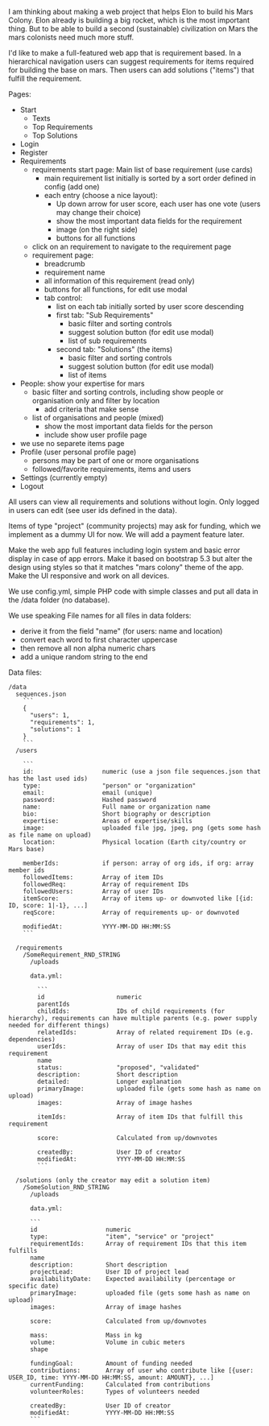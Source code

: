 
I am thinking about making a web project that helps Elon to build his Mars Colony. Elon already is building a big rocket, which is the most important thing. But to be able to build a second (sustainable) civilization on Mars the mars colonists need much more stuff.

I'd like to make a full-featured web app that is requirement based. In a hierarchical navigation users can suggest requirements for items required for building the base on mars. Then users can add solutions ("items") that fulfill the requirement.

Pages:

- Start
  - Texts
  - Top Requirements
  - Top Solutions
- Login
- Register
- Requirements
  - requirements start page: Main list of base requirement (use cards)
    - main requirement list initially is sorted by a sort order defined in config (add one)
    - each entry (choose a nice layout):
      - Up down arrow for user score, each user has one vote (users may change their choice)
      - show the most important data fields for the requirement
      - image (on the right side)
      - buttons for all functions
  - click on an requirement to navigate to the requirement page
  - requirement page:
    - breadcrumb
    - requirement name
    - all information of this requirement (read only)
    - buttons for all functions, for edit use modal
    - tab control:
      - list on each tab initially sorted by user score descending
      - first tab: "Sub Requirements"
        - basic filter and sorting controls
        - suggest solution button (for edit use modal)
        - list of sub requirements
      - second tab: "Solutions" (the items)
        - basic filter and sorting controls
        - suggest solution button (for edit use modal)
        - list of items
- People: show your expertise for mars
  - basic filter and sorting controls, including show people or organisation only and filter by location
    - add criteria that make sense
  - list of organisations and people (mixed)
    - show the most important data fields for the person
    - include show user profile page
- we use no separete items page
- Profile (user personal profile page)
  - persons may be part of one or more organisations
  - followed/favorite requirements, items and users
- Settings (currently empty)
- Logout

All users can view all requirements and solutions without login. Only logged in users can edit (see user ids defined in the data).

Items of type "project" (community projects) may ask for funding, which we implement as a dummy UI for now. We will add a payment feature later.

Make the web app full features including login system and basic error display in case of app errors. Make it based on bootstrap 5.3 but alter the design using styles so that it matches "mars colony" theme of the app. Make the UI responsive and work on all devices.

We use config.yml, simple PHP code with simple classes and put all data in the /data folder (no database).

We use speaking File names for all files in data folders:

- derive it from the field "name" (for users: name and location)
- convert each word to first character uppercase
- then remove all non alpha numeric chars
- add a unique random string to the end

Data files:

```
/data
  sequences.json
    ```
    {
      "users": 1,
      "requirements": 1,
      "solutions": 1
    }
    ```
  /users

    ```
    id:                   numeric (use a json file sequences.json that has the last used ids)
    type:                 "person" or "organization"
    email:                email (unique)
    password:             Hashed password
    name:                 Full name or organization name
    bio:                  Short biography or description
    expertise:            Areas of expertise/skills
    image:                uploaded file jpg, jpeg, png (gets some hash as file name on upload)
    location:             Physical location (Earth city/country or Mars base)

    memberIds:            if person: array of org ids, if org: array member ids
    followedItems:        Array of item IDs
    followedReq:          Array of requirement IDs
    followedUsers:        Array of user IDs
    itemScore:            Array of items up- or downvoted like [{id: ID, score: 1|-1}, ...]
    reqScore:             Array of requirements up- or downvoted

    modifiedAt:           YYYY-MM-DD HH:MM:SS
    ```

  /requirements
    /SomeRequirement_RND_STRING
      /uploads

      data.yml:

        ```
        id                    numeric
        parentIds
        childIds:             IDs of child requirements (for hierarchy), requirements can have multiple parents (e.g. power supply needed for different things)
        relatedIds:           Array of related requirement IDs (e.g. dependencies)
        userIds:              Array of user IDs that may edit this requirement
        name
        status:               "proposed", "validated"
        description:          Short description
        detailed:             Longer explanation
        primaryImage:         uploaded file (gets some hash as name on upload)
        images:               Array of image hashes

        itemIds:              Array of item IDs that fulfill this requirement

        score:                Calculated from up/downvotes

        createdBy:            User ID of creator
        modifiedAt:           YYYY-MM-DD HH:MM:SS
        ```

  /solutions (only the creator may edit a solution item)
    /SomeSolution_RND_STRING
      /uploads

      data.yml:

      ```
      id                   numeric
      type:                "item", "service" or "project"
      requirementIds:      Array of requirement IDs that this item fulfills
      name
      description:         Short description
      projectLead:         User ID of project lead
      availabilityDate:    Expected availability (percentage or specific date)
      primaryImage:        uploaded file (gets some hash as name on upload)
      images:              Array of image hashes

      score:               Calculated from up/downvotes

      mass:                Mass in kg
      volume:              Volume in cubic meters
      shape

      fundingGoal:         Amount of funding needed
      contributions:       Array of user who contribute like [{user: USER_ID, time: YYYY-MM-DD HH:MM:SS, amount: AMOUNT}, ...]
      currentFunding:      Calculated from contributions
      volunteerRoles:      Types of volunteers needed

      createdBy:           User ID of creator
      modifiedAt:          YYYY-MM-DD HH:MM:SS
      ```
```
